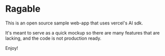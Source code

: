 # Ragable

This is an open source sample web-app that uses vercel's AI sdk. 

It's meant to serve as a quick mockup so there are many features that are lacking, and the code is not production ready. 

Enjoy!
